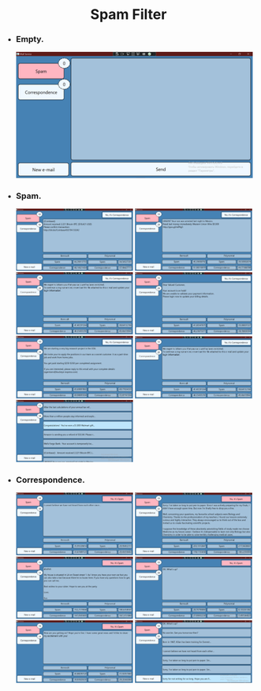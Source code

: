 <h1 align="center">
  Spam Filter
</h1>
<ul>
  <li>
    <h3>Empty.</h3>
    <p>
      <img src="https://github.com/NotGasaiYuno/SpamFilter/blob/main/Attachments/1.PNG" />
    </p>
  </li>
  <li>
    <h3>Spam.</h3>
    <p>
      <img src="https://github.com/NotGasaiYuno/SpamFilter/blob/main/Attachments/2.PNG" width="49.5%" />
      <img src="https://github.com/NotGasaiYuno/SpamFilter/blob/main/Attachments/3.PNG" width="49.5%" />
      <img src="https://github.com/NotGasaiYuno/SpamFilter/blob/main/Attachments/4.PNG" width="49.5%" />
      <img src="https://github.com/NotGasaiYuno/SpamFilter/blob/main/Attachments/5.PNG" width="49.5%" />
      <img src="https://github.com/NotGasaiYuno/SpamFilter/blob/main/Attachments/6.PNG" width="49.5%" />
      <img src="https://github.com/NotGasaiYuno/SpamFilter/blob/main/Attachments/4.PNG" width="49.5%" />
      <img src="https://github.com/NotGasaiYuno/SpamFilter/blob/main/Attachments/13.PNG" width="49.5%" />
    </p>
  </li>
  <li>
    <h3>Correspondence.</h3>
    <p>
      <img src="https://github.com/NotGasaiYuno/SpamFilter/blob/main/Attachments/7.PNG" width="49.5%" />
      <img src="https://github.com/NotGasaiYuno/SpamFilter/blob/main/Attachments/8.PNG" width="49.5%" />
      <img src="https://github.com/NotGasaiYuno/SpamFilter/blob/main/Attachments/11.PNG" width="49.5%" />
      <img src="https://github.com/NotGasaiYuno/SpamFilter/blob/main/Attachments/14.PNG" width="49.5%" />
      <img src="https://github.com/NotGasaiYuno/SpamFilter/blob/main/Attachments/15.PNG" width="49.5%" />
      <img src="https://github.com/NotGasaiYuno/SpamFilter/blob/main/Attachments/10.PNG" width="49.5%" />
    </p>
  </li>
</ul>
